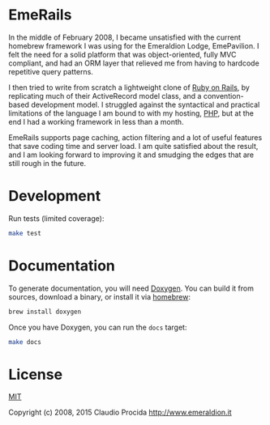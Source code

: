 # EmeRails

In the middle of February 2008, I became unsatisfied with the current homebrew framework I was using for the Emeraldion Lodge, EmePavilion. I felt the need for a solid platform that was object-oriented, fully MVC compliant, and had an ORM layer that relieved me from having to hardcode repetitive query patterns.

I then tried to write from scratch a lightweight clone of [Ruby on Rails](http://www.rubyonrails.org/), by replicating much of their ActiveRecord model class, and a convention-based development model. I struggled against the syntactical and practical limitations of the language I am bound to with my hosting, [PHP](http://www.php.net/), but at the end I had a working framework in less than a month.

EmeRails supports page caching, action filtering and a lot of useful features that save coding time and server load. I am quite satisfied about the result, and I am looking forward to improving it and smudging the edges that are still rough in the future.

# Development

Run tests (limited coverage):

```sh
make test
```

# Documentation

To generate documentation, you will need [Doxygen](https://github.com/doxygen/doxygen.git). You can build it from sources, download a binary, or install it via [homebrew](http://brew.sh/):

```sh
brew install doxygen
```

Once you have Doxygen, you can run the `docs` target:

```sh
make docs
```

# License

[MIT](http://opensource.org/licenses/MIT)

Copyright (c) 2008, 2015 Claudio Procida
http://www.emeraldion.it
